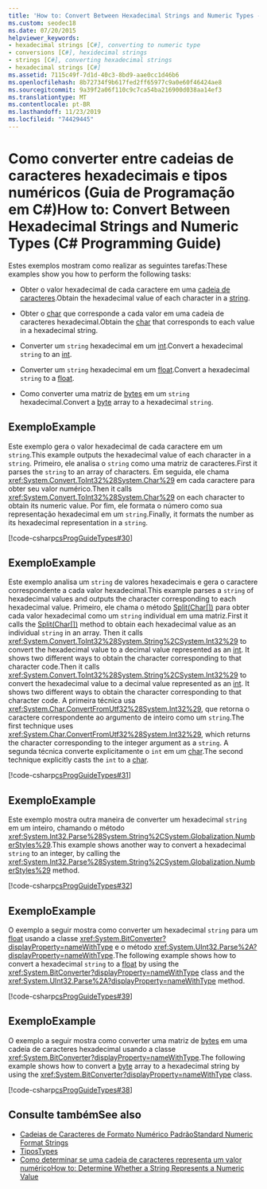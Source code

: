 ```yaml
---
title: 'How to: Convert Between Hexadecimal Strings and Numeric Types - C# Programming Guide'
ms.custom: seodec18
ms.date: 07/20/2015
helpviewer_keywords:
- hexadecimal strings [C#], converting to numeric type
- conversions [C#], hexidecimal strings
- strings [C#], converting hexadecimal strings
- hexadecimal strings [C#]
ms.assetid: 7115c49f-7d1d-40c3-8bd9-aae0cc1d46b6
ms.openlocfilehash: 8b72734f9b617fed2ff65977c9a0e60f46424ae8
ms.sourcegitcommit: 9a39f2a06f110c9c7ca54ba216900d038aa14ef3
ms.translationtype: MT
ms.contentlocale: pt-BR
ms.lasthandoff: 11/23/2019
ms.locfileid: "74429445"
---
```

# <a name="how-to-convert-between-hexadecimal-strings-and-numeric-types-c-programming-guide"></a><span data-ttu-id="31239-102">Como converter entre cadeias de caracteres hexadecimais e tipos numéricos (Guia de Programação em C#)</span><span class="sxs-lookup"><span data-stu-id="31239-102">How to: Convert Between Hexadecimal Strings and Numeric Types (C# Programming Guide)</span></span>
<span data-ttu-id="31239-103">Estes exemplos mostram como realizar as seguintes tarefas:</span><span class="sxs-lookup"><span data-stu-id="31239-103">These examples show you how to perform the following tasks:</span></span>  
  
- <span data-ttu-id="31239-104">Obter o valor hexadecimal de cada caractere em uma [cadeia de caracteres](../../language-reference/builtin-types/reference-types.md).</span><span class="sxs-lookup"><span data-stu-id="31239-104">Obtain the hexadecimal value of each character in a [string](../../language-reference/builtin-types/reference-types.md).</span></span>  
  
- <span data-ttu-id="31239-105">Obter o [char](../../language-reference/builtin-types/char.md) que corresponde a cada valor em uma cadeia de caracteres hexadecimal.</span><span class="sxs-lookup"><span data-stu-id="31239-105">Obtain the [char](../../language-reference/builtin-types/char.md) that corresponds to each value in a hexadecimal string.</span></span>  
  
- <span data-ttu-id="31239-106">Converter um `string` hexadecimal em um [int](../../language-reference/builtin-types/integral-numeric-types.md).</span><span class="sxs-lookup"><span data-stu-id="31239-106">Convert a hexadecimal `string` to an [int](../../language-reference/builtin-types/integral-numeric-types.md).</span></span>  
  
- <span data-ttu-id="31239-107">Converter um `string` hexadecimal em um [float](../../language-reference/builtin-types/floating-point-numeric-types.md).</span><span class="sxs-lookup"><span data-stu-id="31239-107">Convert a hexadecimal `string` to a [float](../../language-reference/builtin-types/floating-point-numeric-types.md).</span></span>  
  
- <span data-ttu-id="31239-108">Como converter uma matriz de [bytes](../../language-reference/builtin-types/integral-numeric-types.md) em um `string` hexadecimal.</span><span class="sxs-lookup"><span data-stu-id="31239-108">Convert a [byte](../../language-reference/builtin-types/integral-numeric-types.md) array to a hexadecimal `string`.</span></span>  
  
## <a name="example"></a><span data-ttu-id="31239-109">Exemplo</span><span class="sxs-lookup"><span data-stu-id="31239-109">Example</span></span>  
 <span data-ttu-id="31239-110">Este exemplo gera o valor hexadecimal de cada caractere em um `string`.</span><span class="sxs-lookup"><span data-stu-id="31239-110">This example outputs the hexadecimal value of each character in a `string`.</span></span> <span data-ttu-id="31239-111">Primeiro, ele analisa o `string` como uma matriz de caracteres.</span><span class="sxs-lookup"><span data-stu-id="31239-111">First it parses the `string` to an array of characters.</span></span> <span data-ttu-id="31239-112">Em seguida, ele chama <xref:System.Convert.ToInt32%28System.Char%29> em cada caractere para obter seu valor numérico.</span><span class="sxs-lookup"><span data-stu-id="31239-112">Then it calls <xref:System.Convert.ToInt32%28System.Char%29> on each character to obtain its numeric value.</span></span> <span data-ttu-id="31239-113">Por fim, ele formata o número como sua representação hexadecimal em um `string`.</span><span class="sxs-lookup"><span data-stu-id="31239-113">Finally, it formats the number as its hexadecimal representation in a `string`.</span></span>  
  
 [!code-csharp[csProgGuideTypes#30](~/samples/snippets/csharp/VS_Snippets_VBCSharp/CsProgGuideTypes/CS/Class1.cs#30)]  
  
## <a name="example"></a><span data-ttu-id="31239-114">Exemplo</span><span class="sxs-lookup"><span data-stu-id="31239-114">Example</span></span>  
 <span data-ttu-id="31239-115">Este exemplo analisa um `string` de valores hexadecimais e gera o caractere correspondente a cada valor hexadecimal.</span><span class="sxs-lookup"><span data-stu-id="31239-115">This example parses a `string` of hexadecimal values and outputs the character corresponding to each hexadecimal value.</span></span> <span data-ttu-id="31239-116">Primeiro, ele chama o método [Split(Char\[\])](xref:System.String.Split(System.Char[])) para obter cada valor hexadecimal como um `string` individual em uma matriz.</span><span class="sxs-lookup"><span data-stu-id="31239-116">First it calls the [Split(Char\[\])](xref:System.String.Split(System.Char[])) method to obtain each hexadecimal value as an individual `string` in an array.</span></span> <span data-ttu-id="31239-117">Then it calls <xref:System.Convert.ToInt32%28System.String%2CSystem.Int32%29> to convert the hexadecimal value to a decimal value represented as an [int](../../language-reference/builtin-types/integral-numeric-types.md). It shows two different ways to obtain the character corresponding to that character code.</span><span class="sxs-lookup"><span data-stu-id="31239-117">Then it calls <xref:System.Convert.ToInt32%28System.String%2CSystem.Int32%29> to convert the hexadecimal value to a decimal value represented as an [int](../../language-reference/builtin-types/integral-numeric-types.md). It shows two different ways to obtain the character corresponding to that character code.</span></span> <span data-ttu-id="31239-118">A primeira técnica usa <xref:System.Char.ConvertFromUtf32%28System.Int32%29>, que retorna o caractere correspondente ao argumento de inteiro como um `string`.</span><span class="sxs-lookup"><span data-stu-id="31239-118">The first technique uses <xref:System.Char.ConvertFromUtf32%28System.Int32%29>, which returns the character corresponding to the integer argument as a `string`.</span></span> <span data-ttu-id="31239-119">A segunda técnica converte explicitamente o `int` em um [char](../../language-reference/builtin-types/char.md).</span><span class="sxs-lookup"><span data-stu-id="31239-119">The second technique explicitly casts the `int` to a [char](../../language-reference/builtin-types/char.md).</span></span>  
  
 [!code-csharp[csProgGuideTypes#31](~/samples/snippets/csharp/VS_Snippets_VBCSharp/CsProgGuideTypes/CS/Class1.cs#31)]  
  
## <a name="example"></a><span data-ttu-id="31239-120">Exemplo</span><span class="sxs-lookup"><span data-stu-id="31239-120">Example</span></span>  
 <span data-ttu-id="31239-121">Este exemplo mostra outra maneira de converter um hexadecimal `string` em um inteiro, chamando o método <xref:System.Int32.Parse%28System.String%2CSystem.Globalization.NumberStyles%29>.</span><span class="sxs-lookup"><span data-stu-id="31239-121">This example shows another way to convert a hexadecimal `string` to an integer, by calling the <xref:System.Int32.Parse%28System.String%2CSystem.Globalization.NumberStyles%29> method.</span></span>  
  
 [!code-csharp[csProgGuideTypes#32](~/samples/snippets/csharp/VS_Snippets_VBCSharp/CsProgGuideTypes/CS/Class1.cs#32)]  
  
## <a name="example"></a><span data-ttu-id="31239-122">Exemplo</span><span class="sxs-lookup"><span data-stu-id="31239-122">Example</span></span>  
 <span data-ttu-id="31239-123">O exemplo a seguir mostra como converter um hexadecimal `string` para um [float](../../language-reference/builtin-types/floating-point-numeric-types.md) usando a classe <xref:System.BitConverter?displayProperty=nameWithType> e o método <xref:System.UInt32.Parse%2A?displayProperty=nameWithType>.</span><span class="sxs-lookup"><span data-stu-id="31239-123">The following example shows how to convert a hexadecimal `string` to a [float](../../language-reference/builtin-types/floating-point-numeric-types.md) by using the <xref:System.BitConverter?displayProperty=nameWithType> class and the <xref:System.UInt32.Parse%2A?displayProperty=nameWithType> method.</span></span>  
  
 [!code-csharp[csProgGuideTypes#39](~/samples/snippets/csharp/VS_Snippets_VBCSharp/CsProgGuideTypes/CS/Class1.cs#39)]  
  
## <a name="example"></a><span data-ttu-id="31239-124">Exemplo</span><span class="sxs-lookup"><span data-stu-id="31239-124">Example</span></span>  
 <span data-ttu-id="31239-125">O exemplo a seguir mostra como converter uma matriz de [bytes](../../language-reference/builtin-types/integral-numeric-types.md) em uma cadeia de caracteres hexadecimal usando a classe <xref:System.BitConverter?displayProperty=nameWithType>.</span><span class="sxs-lookup"><span data-stu-id="31239-125">The following example shows how to convert a [byte](../../language-reference/builtin-types/integral-numeric-types.md) array to a hexadecimal string by using the <xref:System.BitConverter?displayProperty=nameWithType> class.</span></span>  
  
 [!code-csharp[csProgGuideTypes#38](~/samples/snippets/csharp/VS_Snippets_VBCSharp/CsProgGuideTypes/CS/Class1.cs#38)]  
  
## <a name="see-also"></a><span data-ttu-id="31239-126">Consulte também</span><span class="sxs-lookup"><span data-stu-id="31239-126">See also</span></span>

- [<span data-ttu-id="31239-127">Cadeias de Caracteres de Formato Numérico Padrão</span><span class="sxs-lookup"><span data-stu-id="31239-127">Standard Numeric Format Strings</span></span>](../../../standard/base-types/standard-numeric-format-strings.md)
- [<span data-ttu-id="31239-128">Tipos</span><span class="sxs-lookup"><span data-stu-id="31239-128">Types</span></span>](./index.md)
- [<span data-ttu-id="31239-129">Como determinar se uma cadeia de caracteres representa um valor numérico</span><span class="sxs-lookup"><span data-stu-id="31239-129">How to: Determine Whether a String Represents a Numeric Value</span></span>](../strings/how-to-determine-whether-a-string-represents-a-numeric-value.md)
